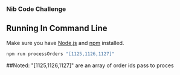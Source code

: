### Nib Code Challenge

## Running In Command Line
Make sure you have [Node.js](http://nodejs.org/) and [npm](https://docs.npmjs.com/downloading-and-installing-node-js-and-npm/) installed.

```sh
npm run processOrders "[1125,1126,1127]" 
```
##Noted: "[1125,1126,1127]" are an array of order ids pass to proces

